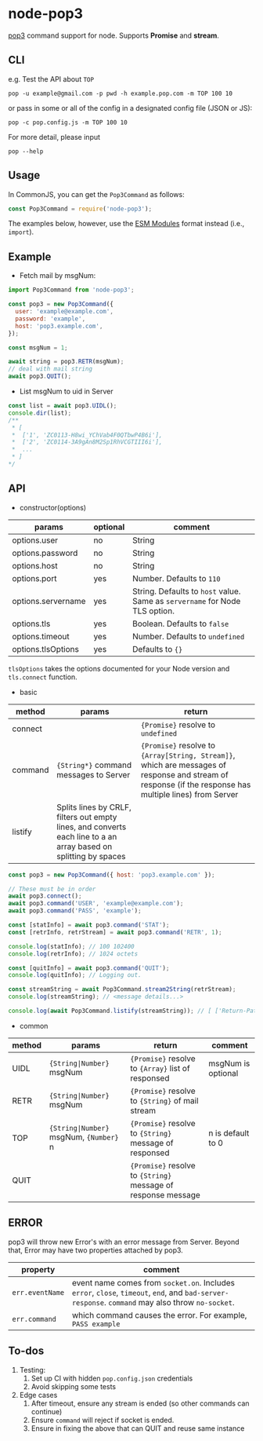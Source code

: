 # node-pop3

[pop3](https://tools.ietf.org/html/rfc1939) command support for node.
Supports **Promise** and **stream**.

## CLI

e.g. Test the API about `TOP`

`pop -u example@gmail.com -p pwd -h example.pop.com -m TOP 100 10`

or pass in some or all of the config in a designated config file (JSON or JS):

`pop -c pop.config.js -m TOP 100 10`

For more detail, please input

`pop --help`

## Usage

In CommonJS, you can get the `Pop3Command` as follows:

```js
const Pop3Command = require('node-pop3');
```

The examples below, however, use the [ESM Modules](https://nodejs.org/api/esm.html)
format instead (i.e., `import`).

## Example

- Fetch mail by msgNum:

```js
import Pop3Command from 'node-pop3';

const pop3 = new Pop3Command({
  user: 'example@example.com',
  password: 'example',
  host: 'pop3.example.com',
});

const msgNum = 1;

await string = pop3.RETR(msgNum);
// deal with mail string
await pop3.QUIT();
```

- List msgNum to uid in Server

```js
const list = await pop3.UIDL();
console.dir(list);
/**
 * [
 *  ['1', 'ZC0113-H8wi_YChVab4F0QTbwP4B6i'],
 *  ['2', 'ZC0114-3A9gAn8M2Sp1RhVCGTIII6i'],
 *  ...
 * ]
*/
```

## API

* constructor(options)

params|optional|comment
---|---|---
options.user|no|String
options.password|no|String
options.host|no|String
options.port|yes|Number. Defaults to `110`
options.servername|yes|String. Defaults to `host` value. Same as `servername` for Node TLS option.
options.tls|yes|Boolean. Defaults to `false`
options.timeout|yes|Number. Defaults to `undefined`
options.tlsOptions|yes|Defaults to `{}`

`tlsOptions` takes the options documented for your Node version and
`tls.connect` function.

* basic

method|params|return
---|---|---
connect||`{Promise}` resolve to `undefined`
command|`{String*}` command messages to Server|`{Promise}` resolve to `{Array[String, Stream]}`, which are messages of response and stream of response (if the response has multiple lines) from Server
listify|Splits lines by CRLF, filters out empty lines, and converts each line to a an array based on splitting by spaces

```js
const pop3 = new Pop3Command({ host: 'pop3.example.com' });

// These must be in order
await pop3.connect();
await pop3.command('USER', 'example@example.com');
await pop3.command('PASS', 'example');

const [statInfo] = await pop3.command('STAT');
const [retrInfo, retrStream] = await pop3.command('RETR', 1);

console.log(statInfo); // 100 102400
console.log(retrInfo); // 1024 octets

const [quitInfo] = await pop3.command('QUIT');
console.log(quitInfo); // Logging out.

const streamString = await Pop3Command.stream2String(retrStream);
console.log(streamString); // <message details...>

console.log(await Pop3Command.listify(streamString)); // [ ['Return-Path:', 'brett@...'], ...]
```

* common

method|params|return|comment
---|---|---|---
UIDL|`{String\|Number}` msgNum|`{Promise}` resolve to `{Array}` list of responsed|msgNum is optional
RETR|`{String\|Number}` msgNum|`{Promise}` resolve to `{String}` of mail stream|
TOP|`{String\|Number}` msgNum, `{Number}` n|`{Promise}` resolve to `{String}` message of responsed|n is default to 0
QUIT||`{Promise}` resolve to `{String}` message of response message|

## ERROR

pop3 will throw new Error's with an error message from Server.
Beyond that, Error may have two properties attached by pop3.

property|comment
---|---
`err.eventName`|event name comes from `socket.on`. Includes `error`, `close`, `timeout`, `end`, and `bad-server-response`. `command` may also throw `no-socket`.
`err.command`|which command causes the error. For example, `PASS example`

## To-dos

1. Testing:
    1. Set up CI with hidden `pop.config.json` credentials
    1. Avoid skipping some tests
1. Edge cases
    1. After timeout, ensure any stream is ended (so other commands can
        continue)
    1. Ensure `command` will reject if socket is ended.
    1. Ensure in fixing the above that can QUIT and reuse same instance
